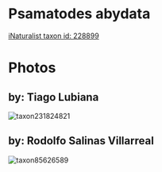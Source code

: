 
Psamatodes abydata
==================
  
[iNaturalist taxon id: 228899](https://www.inaturalist.org/taxa/228899)
# Photos

## by: Tiago Lubiana
  
![taxon231824821](https://inaturalist-open-data.s3.amazonaws.com/photos/248458231/medium.jpg)
## by: Rodolfo Salinas Villarreal
  
![taxon85626589](https://inaturalist-open-data.s3.amazonaws.com/photos/91875588/medium.jpg)